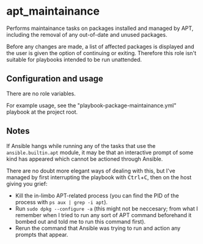 apt\_maintainance
=================

Performs maintainance tasks on packages installed and managed by APT,
including the removal of any out-of-date and unused packages.

Before any changes are made, a list of affected packages is displayed
and the user is given the option of continuing or exiting. Therefore
this role isn't suitable for playbooks intended to be run unattended.


## Configuration and usage

There are no role variables.

For example usage, see the "playbook-package-maintainance.yml" playbook
at the project root.


## Notes

If Ansible hangs while running any of the tasks that use the
`ansible.builtin.apt` module, it may be that an interactive prompt of
some kind has appeared which cannot be actioned through Ansible.

There are no doubt more elegant ways of dealing with this, but I've
managed by first interrupting the playbook with
<kbd>Ctrl</kbd>+<kbd>C</kbd>, then on the host giving you grief:

  - Kill the in-limbo APT-related process (you can find the PID of the
    process with `ps aux | grep -i apt`).
  - Run `sudo dpkg --configure -a` (this might not be neccesary; from
    what I remember when I tried to run any sort of APT command
    beforehand it bombed out and told me to run this command first).
  - Rerun the command that Ansible was trying to run and action any
    prompts that appear.
